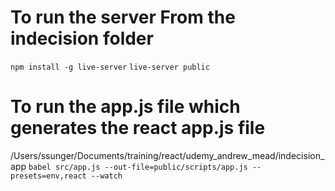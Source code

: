 # To run the server From the indecision folder
``` npm install -g live-server ```
``` live-server public ```
# To run the app.js file which generates the react app.js file
/Users/ssunger/Documents/training/react/udemy_andrew_mead/indecision_app
``` babel src/app.js --out-file=public/scripts/app.js --presets=env,react --watch ```
